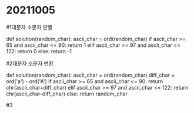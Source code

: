 # 20211005

#1대문자 소문자 판별

def solution(random_char):
  ascii_char = ord(random_char)
  if ascii_char >= 65 and ascii_char <= 90:
    return 1
  elif ascii_char >= 97 and ascii_char <= 122:
    return 0
  else: 
    return -1
    
    
#2대문자 소문자 변환

def solution(random_char):
  ascii_char = ord(random_char)
  diff_char = ord('a') - ord('A')
  if ascii_char >= 65 and ascii_char <= 90:
    return chr(ascii_char+diff_char)
  elif ascii_char >= 97 and ascii_char <= 122:
    return chr(ascii_char-diff_char)
  else:
    return random_char

#3 
